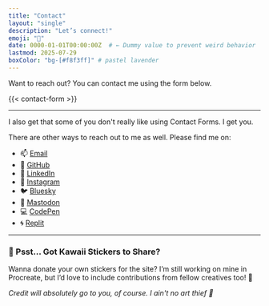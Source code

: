 ```yaml
---
title: "Contact"
layout: "single"
description: "Let’s connect!"
emoji: "📮"
date: 0000-01-01T00:00:00Z  # ← Dummy value to prevent weird behavior
lastmod: 2025-07-29
boxColor: "bg-[#f8f3ff]" # pastel lavender
---
```


Want to reach out? You can contact me using the form below.

{{< contact-form >}}

---

I also get that some of you don't really like using Contact Forms. I get you.

There are other ways to reach out to me as well. Please find me on:

- 📫 [Email](mailto:hello@adrianne.io)
- 🐙 [GitHub](https://github.com/adriculous)
- 💼 [LinkedIn](https://www.linkedin.com/in/adrianne-padua)
- 🎨 [Instagram](https://www.instagram.com/adrimarsink)
- 🐦 [Bluesky](https://bsky.app/profile/adrianne.io)
- 🐘 [Mastodon](https://mastodon.social/@adriculous)
- 💻 [CodePen](https://codepen.io/adriculous)
- 🌀 [Replit](https://replit.com/@adriculous)

---

### 🌟 Psst... Got Kawaii Stickers to Share?
Wanna donate your own stickers for the site? I’m still working on mine in Procreate, but I’d love to include contributions from fellow creatives too! 💖

_Credit will absolutely go to you, of course. I ain't no art thief 😤_
